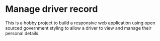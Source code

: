 Manage driver record
====================

This is a hobby project to build a responsive web application using open sourced government styling to allow a driver to view and manage their personal details.
